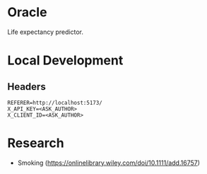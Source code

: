 # Oracle

Life expectancy predictor.

# Local Development

## Headers

```
REFERER=http://localhost:5173/
X_API_KEY=<ASK_AUTHOR>
X_CLIENT_ID=<ASK_AUTHOR>
```

# Research

- Smoking (https://onlinelibrary.wiley.com/doi/10.1111/add.16757)
